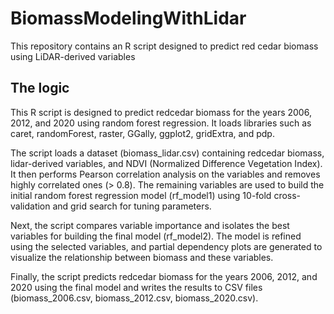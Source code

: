 # BiomassModelingWithLidar
This repository contains an R script designed to predict red cedar biomass using LiDAR-derived variables

## The logic

This R script is designed to predict redcedar biomass for the years 2006, 2012, and 2020 using random forest regression.
It loads libraries such as caret, randomForest, raster, GGally, ggplot2, gridExtra, and pdp.

The script loads a dataset (biomass_lidar.csv) containing redcedar biomass, lidar-derived variables, and NDVI (Normalized Difference Vegetation Index). It then performs Pearson correlation analysis on the variables and removes highly correlated ones (> 0.8). The remaining variables are used to build the initial random forest regression model (rf_model1) using 10-fold cross-validation and grid search for tuning parameters.

Next, the script compares variable importance and isolates the best variables for building the final model (rf_model2). The model is refined using the selected variables, and partial dependency plots are generated to visualize the relationship between biomass and these variables.

Finally, the script predicts redcedar biomass for the years 2006, 2012, and 2020 using the final model and writes the results to CSV files (biomass_2006.csv, biomass_2012.csv, biomass_2020.csv).
